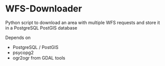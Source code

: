 # WFS-Downloader
Python script to download an area with multiple WFS requests and store it in a PostgreSQL PostGIS database

Depends on

* PostgreSQL / PostGIS
* psycopg2
* ogr2ogr from GDAL tools
